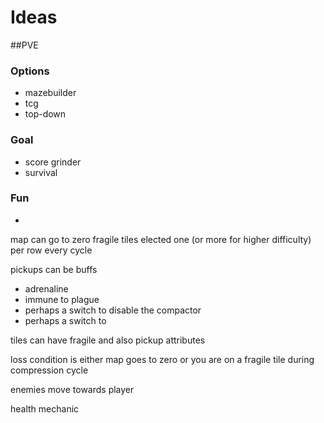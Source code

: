 # Ideas

##PVE

### Options
- mazebuilder
- tcg
- top-down


### Goal
- score grinder
- survival


### Fun
- 



map can go to zero
fragile tiles elected one (or more for higher difficulty) per row every cycle

pickups can be buffs
 - adrenaline
 - immune to plague
 - perhaps a switch to disable the compactor
 - perhaps a switch to 


 tiles can have fragile and also pickup attributes

 loss condition is either map goes to zero or you are on a fragile tile during compression cycle

 enemies move towards player

 health mechanic
